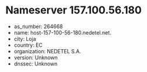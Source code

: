 # Nameserver 157.100.56.180

* as_number: 264668
* name: host-157-100-56-180.nedetel.net.
* city: Loja
* country: EC
* organization: NEDETEL S.A.
* version: Unknown
* dnssec: Unknown
